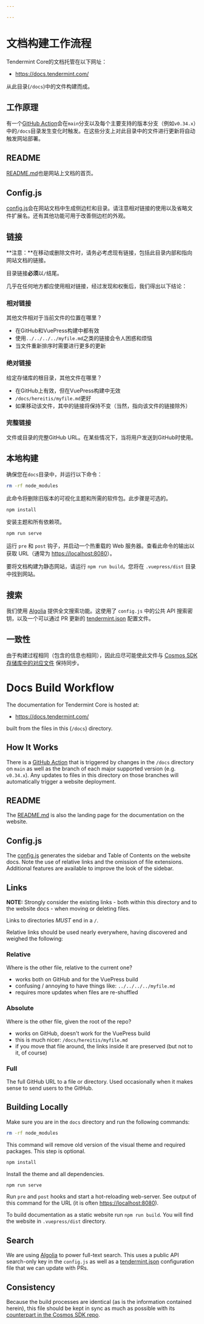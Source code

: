```yaml
---

---
```


# 文档构建工作流程

Tendermint Core的文档托管在以下网址：

- <https://docs.tendermint.com/>

从此目录(`/docs`)中的文件构建而成。

## 工作原理

有一个[GitHub Action](../.github/workflows/docs-deployment.yml)会在`main`分支以及每个主要支持的版本分支（例如`v0.34.x`）中的`/docs`目录发生变化时触发。在这些分支上对此目录中的文件进行更新将自动触发网站部署。

## README

[README.md](./README.md)也是网站上文档的首页。

## Config.js

[config.js](./.vuepress/config.js)会在网站文档中生成侧边栏和目录。请注意相对链接的使用以及省略文件扩展名。还有其他功能可用于改善侧边栏的外观。

## 链接

**注意：**在移动或删除文件时，请务必考虑现有链接，包括此目录内部和指向网站文档的链接。

目录链接**必须**以`/`结尾。

几乎在任何地方都应使用相对链接，经过发现和权衡后，我们得出以下结论：

### 相对链接

其他文件相对于当前文件的位置在哪里？

- 在GitHub和VuePress构建中都有效
- 使用`../../../../myfile.md`之类的链接会令人困惑和烦恼
- 当文件重新排序时需要进行更多的更新

### 绝对链接

给定存储库的根目录，其他文件在哪里？

- 在GitHub上有效，但在VuePress构建中无效
- `/docs/hereitis/myfile.md`更好
- 如果移动该文件，其中的链接将保持不变（当然，指向该文件的链接除外）

### 完整链接

文件或目录的完整GitHub URL。在某些情况下，当将用户发送到GitHub时使用。

## 本地构建

确保您在`docs`目录中，并运行以下命令：

```bash
rm -rf node_modules
```

此命令将删除旧版本的可视化主题和所需的软件包。此步骤是可选的。

```bash
npm install
```

安装主题和所有依赖项。

```bash
npm run serve
```

<!-- markdown-link-check-disable -->

运行 `pre` 和 `post` 钩子，并启动一个热重载的 Web 服务器。查看此命令的输出以获取 URL（通常为 <https://localhost:8080>）。

<!-- markdown-link-check-enable -->

要将文档构建为静态网站，请运行 `npm run build`。您将在 `.vuepress/dist` 目录中找到网站。

## 搜索

我们使用 [Algolia](https://www.algolia.com) 提供全文搜索功能。这使用了 `config.js` 中的公共 API 搜索密钥，以及一个可以通过 PR 更新的 [tendermint.json](https://github.com/algolia/docsearch-configs/blob/master/configs/tendermint.json) 配置文件。

## 一致性

由于构建过程相同（包含的信息也相同），因此应尽可能使此文件与 [Cosmos SDK 存储库中的对应文件](https://github.com/cosmos/cosmos-sdk/blob/master/docs/DOCS_README.md) 保持同步。


# Docs Build Workflow

The documentation for Tendermint Core is hosted at:

- <https://docs.tendermint.com/>

built from the files in this (`/docs`) directory.

## How It Works

There is a [GitHub Action](../.github/workflows/docs-deployment.yml) that is
triggered by changes in the `/docs` directory on `main` as well as the branch of
each major supported version (e.g. `v0.34.x`). Any updates to files in this
directory on those branches will automatically trigger a website deployment.

## README

The [README.md](./README.md) is also the landing page for the documentation on
the website.

## Config.js

The [config.js](./.vuepress/config.js) generates the sidebar and Table of
Contents on the website docs. Note the use of relative links and the omission of
file extensions. Additional features are available to improve the look of the
sidebar.

## Links

**NOTE:** Strongly consider the existing links - both within this directory and
to the website docs - when moving or deleting files.

Links to directories _MUST_ end in a `/`.

Relative links should be used nearly everywhere, having discovered and weighed
the following:

### Relative

Where is the other file, relative to the current one?

- works both on GitHub and for the VuePress build
- confusing / annoying to have things like: `../../../../myfile.md`
- requires more updates when files are re-shuffled

### Absolute

Where is the other file, given the root of the repo?

- works on GitHub, doesn't work for the VuePress build
- this is much nicer: `/docs/hereitis/myfile.md`
- if you move that file around, the links inside it are preserved (but not to it, of course)

### Full

The full GitHub URL to a file or directory. Used occasionally when it makes sense
to send users to the GitHub.

## Building Locally

Make sure you are in the `docs` directory and run the following commands:

```bash
rm -rf node_modules
```

This command will remove old version of the visual theme and required packages.
This step is optional.

```bash
npm install
```

Install the theme and all dependencies.

```bash
npm run serve
```

<!-- markdown-link-check-disable -->

Run `pre` and `post` hooks and start a hot-reloading web-server. See output of
this command for the URL (it is often <https://localhost:8080>).

<!-- markdown-link-check-enable -->

To build documentation as a static website run `npm run build`. You will find
the website in `.vuepress/dist` directory.

## Search

We are using [Algolia](https://www.algolia.com) to power full-text search. This
uses a public API search-only key in the `config.js` as well as a
[tendermint.json](https://github.com/algolia/docsearch-configs/blob/master/configs/tendermint.json)
configuration file that we can update with PRs.

## Consistency

Because the build processes are identical (as is the information contained
herein), this file should be kept in sync as much as possible with its
[counterpart in the Cosmos SDK
repo](https://github.com/cosmos/cosmos-sdk/blob/master/docs/DOCS_README.md).
